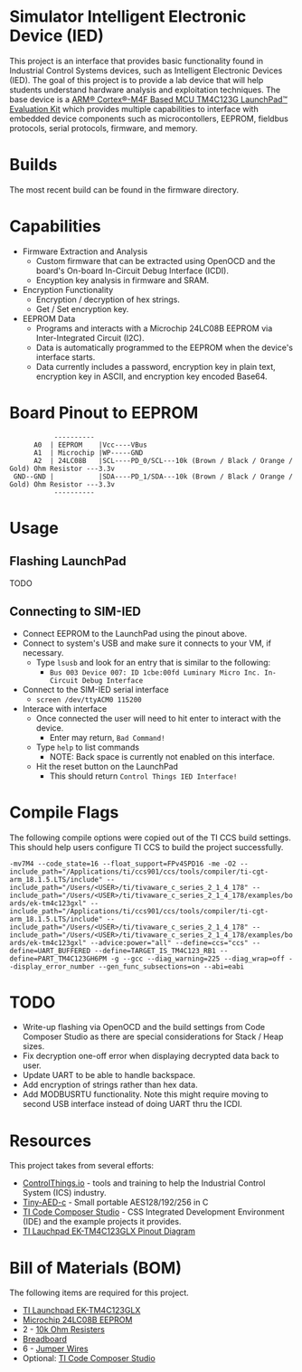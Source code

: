 # Simulator Intelligent Electronic Device (IED)
This project is an interface that provides basic functionality found in Industrial Control Systems devices, such as Intelligent Electronic Devices (IED). The goal of this project is to provide a lab device that will help students understand hardware analysis and exploitation techniques. The base device is a [ARM® Cortex®-M4F Based MCU TM4C123G LaunchPad™ Evaluation Kit](http://www.ti.com/tool/EK-TM4C123GXL) which provides multiple capabilities to interface with embedded device components such as microcontollers, EEPROM, fieldbus protocols, serial protocols, firmware, and memory.

# Builds

The most recent build can be found in the firmware directory.

# Capabilities

* Firmware Extraction and Analysis
  * Custom firmware that can be extracted using OpenOCD and the board's On-board In-Circuit Debug Interface (ICDI).
  * Encyption key analysis in firmware and SRAM.
* Encryption Functionality
  * Encryption / decryption of hex strings.
  * Get / Set encryption key.
* EEPROM Data
  * Programs and interacts with a Microchip 24LC08B EEPROM via Inter-Integrated Circuit (I2C).
  * Data is automatically programmed to the EEPROM when the device's interface starts.
  * Data currently includes a password, encryption key in plain text, encryption key in ASCII, and encryption key encoded Base64.

# Board Pinout to EEPROM
```
           ----------
      A0  | EEPROM    |Vcc----VBus
      A1  | Microchip |WP-----GND
      A2  | 24LC08B   |SCL----PD_0/SCL---10k (Brown / Black / Orange / Gold) Ohm Resistor ---3.3v
 GND--GND |           |SDA----PD_1/SDA---10k (Brown / Black / Orange / Gold) Ohm Resistor ---3.3v
           ----------
```

# Usage
## Flashing LaunchPad
TODO
## Connecting to SIM-IED
* Connect EEPROM to the LaunchPad using the pinout above.
* Connect to system's USB and make sure it connects to your VM, if necessary.
  * Type `lsusb` and look for an entry that is similar to the following:
    * `Bus 003 Device 007: ID 1cbe:00fd Luminary Micro Inc. In-Circuit Debug Interface`
* Connect to the SIM-IED serial interface
  * `screen /dev/ttyACM0 115200`
* Interace with interface
  * Once connected the user will need to hit enter to interact with the device.
    * Enter may return, `Bad Command!`
  * Type `help` to list commands
    * NOTE: Back space is currently not enabled on this interface.
  * Hit the reset button on the LaunchPad
    * This should return `Control Things IED Interface!`

# Compile Flags

The following compile options were copied out of the TI CCS build settings. This should help users configure TI CCS to build the project successfully.

`
-mv7M4 --code_state=16 --float_support=FPv4SPD16 -me -O2 --include_path="/Applications/ti/ccs901/ccs/tools/compiler/ti-cgt-arm_18.1.5.LTS/include" --include_path="/Users/<USER>/ti/tivaware_c_series_2_1_4_178" --include_path="/Users/<USER>/ti/tivaware_c_series_2_1_4_178/examples/boards/ek-tm4c123gxl" --include_path="/Applications/ti/ccs901/ccs/tools/compiler/ti-cgt-arm_18.1.5.LTS/include" --include_path="/Users/<USER>/ti/tivaware_c_series_2_1_4_178" --include_path="/Users/<USER>/ti/tivaware_c_series_2_1_4_178/examples/boards/ek-tm4c123gxl" --advice:power="all" --define=ccs="ccs" --define=UART_BUFFERED --define=TARGET_IS_TM4C123_RB1 --define=PART_TM4C123GH6PM -g --gcc --diag_warning=225 --diag_wrap=off --display_error_number --gen_func_subsections=on --abi=eabi
`

# TODO

* Write-up flashing via OpenOCD and the build settings from Code Composer Studio as there are special considerations for Stack / Heap sizes.
* Fix decryption one-off error when displaying decrypted data back to user.
* Update UART to be able to handle backspace.
* Add encryption of strings rather than hex data.
* Add MODBUSRTU functionality. Note this might require moving to second USB interface instead of doing UART thru the ICDI.

# Resources
This project takes from several efforts:

* [ControlThings.io](https://www.controlthings.io) - tools and training to help the Industrial Control System (ICS) industry.
* [Tiny-AED-c](https://github.com/kokke/tiny-AES-c) - Small portable AES128/192/256 in C
* [TI Code Composer Studio](http://www.ti.com/tool/CCSTUDIO) - CSS Integrated Development Environment (IDE) and the example projects it provides.
* [TI Lauchpad EK-TM4C123GLX Pinout Diagram](https://energia.nu/pinmaps/img/EK-TM4C123GXL.jpg)

# Bill of Materials (BOM)
The following items are required for this project.

* [TI Launchpad EK-TM4C123GLX](http://www.ti.com/tool/ek-tm4c123gxl?keyMatch=ek-tm4c123gxl&tisearch=Search-EN-Everything)
* [Microchip 24LC08B EEPROM](https://www.mouser.com/ProductDetail/Microchip-Technology/24LC08B-SN?qs=YUl711QUJY3X%252BgVM9S8n3g%3D%3D)
* 2 - [10k Ohm Resisters](https://www.amazon.com/Projects-100EP51210K0-10k-Resistors-Pack/dp/B0185FIOTA)
* [Breadboard](https://www.sparkfun.com/products/12043)
* 6 - [Jumper Wires](https://www.sparkfun.com/products/12795)
* Optional: [TI Code Composer Studio](http://www.ti.com/tool/CCSTUDIO)
